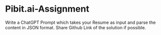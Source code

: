 # Pibit.ai-Assignment
Write a ChatGPT Prompt which takes your Resume as input and parse the content in JSON format. Share Github Link of the solution if possible.
